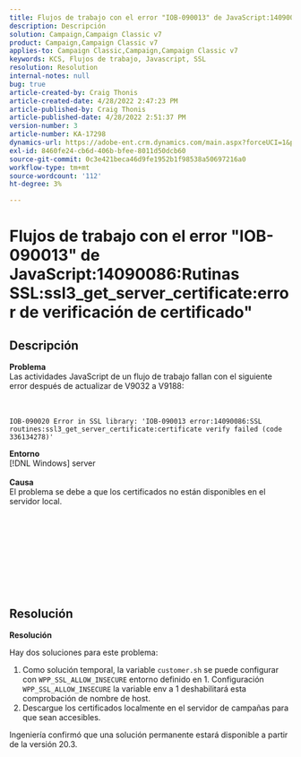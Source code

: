 ```yaml
---
title: Flujos de trabajo con el error "IOB-090013" de JavaScript:14090086:Rutinas SSL:ssl3_get_server_certificate:error de verificación de certificado"
description: Descripción
solution: Campaign,Campaign Classic v7
product: Campaign,Campaign Classic v7
applies-to: Campaign Classic,Campaign,Campaign Classic v7
keywords: KCS, Flujos de trabajo, Javascript, SSL
resolution: Resolution
internal-notes: null
bug: true
article-created-by: Craig Thonis
article-created-date: 4/28/2022 2:47:23 PM
article-published-by: Craig Thonis
article-published-date: 4/28/2022 2:51:37 PM
version-number: 3
article-number: KA-17298
dynamics-url: https://adobe-ent.crm.dynamics.com/main.aspx?forceUCI=1&pagetype=entityrecord&etn=knowledgearticle&id=d9951f1b-02c7-ec11-a7b6-0022480a10ee
exl-id: 8460fe24-cb6d-406b-bfee-8011d50dcb60
source-git-commit: 0c3e421beca46d9fe1952b1f98538a50697216a0
workflow-type: tm+mt
source-wordcount: '112'
ht-degree: 3%

---
```


# Flujos de trabajo con el error &quot;IOB-090013&quot; de JavaScript:14090086:Rutinas SSL:ssl3_get_server_certificate:error de verificación de certificado&quot;

## Descripción

<b>Problema</b>
<br>Las actividades JavaScript de un flujo de trabajo fallan con el siguiente error después de actualizar de V9032 a V9188: <br><br><br>

```
IOB-090020 Error in SSL library: 'IOB-090013 error:14090086:SSL routines:ssl3_get_server_certificate:certificate verify failed (code 336134278)'
```


<b>Entorno</b>
<br>[!DNL Windows] server<br><br>
<b>Causa</b>
<br>El problema se debe a que los certificados no están disponibles en el servidor local.<br><br> <br>

<br><br><br> <br><br> 

## Resolución


<b>Resolución</b>

Hay dos soluciones para este problema:
1. Como solución temporal, la variable `customer.sh` se puede configurar con `WPP_SSL_ALLOW_INSECURE` entorno definido en 1. Configuración `WPP_SSL_ALLOW_INSECURE` la variable env a 1 deshabilitará esta comprobación de nombre de host. 
2. Descargue los certificados localmente en el servidor de campañas para que sean accesibles.

Ingeniería confirmó que una solución permanente estará disponible a partir de la versión 20.3.
